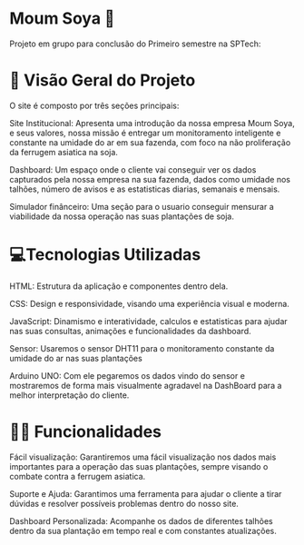 # Moum Soya 🌿
Projeto em grupo para conclusão do Primeiro semestre na SPTech:

# 🍃 Visão Geral do Projeto

O site é composto por três seções principais:

Site Institucional: Apresenta uma introdução da nossa empresa Moum Soya, e seus valores, nossa missão é entregar um monitoramento inteligente e constante na umidade do ar em sua fazenda, com foco na não proliferação da ferrugem asiatica na soja.

Dashboard: Um espaço onde o cliente vai conseguir ver os dados capturados pela nossa empresa na sua fazenda, dados como umidade nos talhões, número de avisos e as estatisticas diarias, semanais e mensais.

Simulador finânceiro: Uma seção para o usuario conseguir mensurar a viabilidade da nossa operação nas suas plantações de soja.

# 💻Tecnologias Utilizadas

HTML: Estrutura da aplicação e componentes dentro dela.

CSS: Design e responsividade, visando uma experiência visual e moderna.

JavaScript: Dinamismo e interatividade, calculos e estatisticas para ajudar nas suas consultas, animações e funcionalidades da dashboard.

Sensor: Usaremos o sensor DHT11 para o monitoramento constante da umidade do ar nas suas plantações

Arduino UNO: Com ele pegaremos os dados vindo do sensor e mostraremos de forma mais visualmente agradavel na DashBoard para a melhor interpretação do cliente.

# 👩‍💻 Funcionalidades

Fácil visualização: Garantiremos uma fácil visualização nos dados mais importantes para a operação das suas plantações, sempre visando o combate contra a ferrugem asiatica.

Suporte e Ajuda: Garantimos uma ferramenta para ajudar o cliente a tirar dúvidas e resolver possíveis problemas dentro do nosso site.

Dashboard Personalizada: Acompanhe os dados de diferentes talhões dentro da sua plantação em tempo real e com constantes atualizações.

